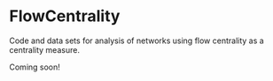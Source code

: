 # FlowCentrality
Code and data sets for analysis of networks using flow centrality as a centrality measure.


Coming soon!
